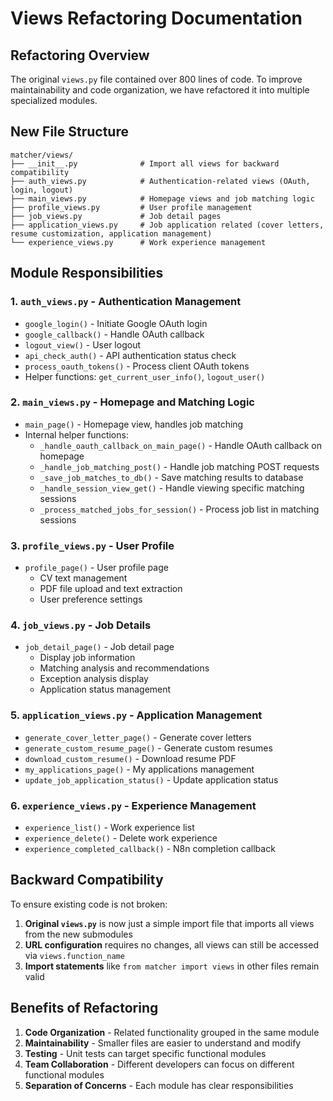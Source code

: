 # Views Refactoring Documentation

## Refactoring Overview

The original `views.py` file contained over 800 lines of code. To improve maintainability and code organization, we have refactored it into multiple specialized modules.

## New File Structure

```
matcher/views/
├── __init__.py              # Import all views for backward compatibility
├── auth_views.py            # Authentication-related views (OAuth, login, logout)
├── main_views.py            # Homepage views and job matching logic
├── profile_views.py         # User profile management
├── job_views.py             # Job detail pages
├── application_views.py     # Job application related (cover letters, resume customization, application management)
└── experience_views.py      # Work experience management
```

## Module Responsibilities

### 1. `auth_views.py` - Authentication Management
- `google_login()` - Initiate Google OAuth login
- `google_callback()` - Handle OAuth callback
- `logout_view()` - User logout
- `api_check_auth()` - API authentication status check
- `process_oauth_tokens()` - Process client OAuth tokens
- Helper functions: `get_current_user_info()`, `logout_user()`

### 2. `main_views.py` - Homepage and Matching Logic
- `main_page()` - Homepage view, handles job matching
- Internal helper functions:
  - `_handle_oauth_callback_on_main_page()` - Handle OAuth callback on homepage
  - `_handle_job_matching_post()` - Handle job matching POST requests
  - `_save_job_matches_to_db()` - Save matching results to database
  - `_handle_session_view_get()` - Handle viewing specific matching sessions
  - `_process_matched_jobs_for_session()` - Process job list in matching sessions

### 3. `profile_views.py` - User Profile
- `profile_page()` - User profile page
  - CV text management
  - PDF file upload and text extraction
  - User preference settings

### 4. `job_views.py` - Job Details
- `job_detail_page()` - Job detail page
  - Display job information
  - Matching analysis and recommendations
  - Exception analysis display
  - Application status management

### 5. `application_views.py` - Application Management
- `generate_cover_letter_page()` - Generate cover letters
- `generate_custom_resume_page()` - Generate custom resumes
- `download_custom_resume()` - Download resume PDF
- `my_applications_page()` - My applications management
- `update_job_application_status()` - Update application status

### 6. `experience_views.py` - Experience Management
- `experience_list()` - Work experience list
- `experience_delete()` - Delete work experience
- `experience_completed_callback()` - N8n completion callback

## Backward Compatibility

To ensure existing code is not broken:

1. **Original `views.py`** is now just a simple import file that imports all views from the new submodules
2. **URL configuration** requires no changes, all views can still be accessed via `views.function_name`
3. **Import statements** like `from matcher import views` in other files remain valid

## Benefits of Refactoring

1. **Code Organization** - Related functionality grouped in the same module
2. **Maintainability** - Smaller files are easier to understand and modify
3. **Testing** - Unit tests can target specific functional modules
4. **Team Collaboration** - Different developers can focus on different functional modules
5. **Separation of Concerns** - Each module has clear responsibilities
